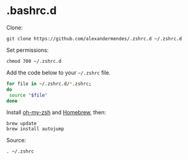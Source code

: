 # .bashrc.d

Clone:

```
git clone https://github.com/alexandermendes/.zshrc.d ~/.zshrc.d
```

Set permissions:

```
chmod 700 ~/.zshrc.d
```

Add the code below to your `~/.zshrc` file.

```bash
for file in ~/.zshrc.d/*.zshrc;
do
 source "$file"
done
```

Install [oh-my-zsh](https://ohmyz.sh/) and [Homebrew](https://brew.sh/), then:

```
brew update
brew install autojump
```

Source:

```
. ~/.zshrc
```
